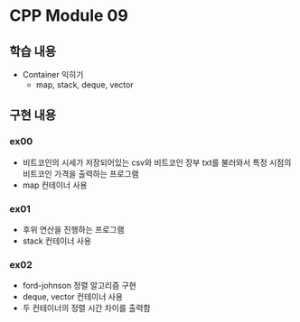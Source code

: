 # CPP Module 09

## 학습 내용
- Container 익히기
  - map, stack, deque, vector

## 구현 내용

### ex00
- 비트코인의 시세가 저장되어있는 csv와 비트코인 장부 txt를 불러와서 특정 시점의 비트코인 가격을 출력하는 프로그램
- map 컨테이너 사용

### ex01
- 후위 연산을 진행하는 프로그램
- stack 컨테이너 사용

### ex02
- ford-johnson 정렬 알고리즘 구현
- deque, vector 컨테이너 사용
- 두 컨테이너의 정렬 시간 차이를 출력함
